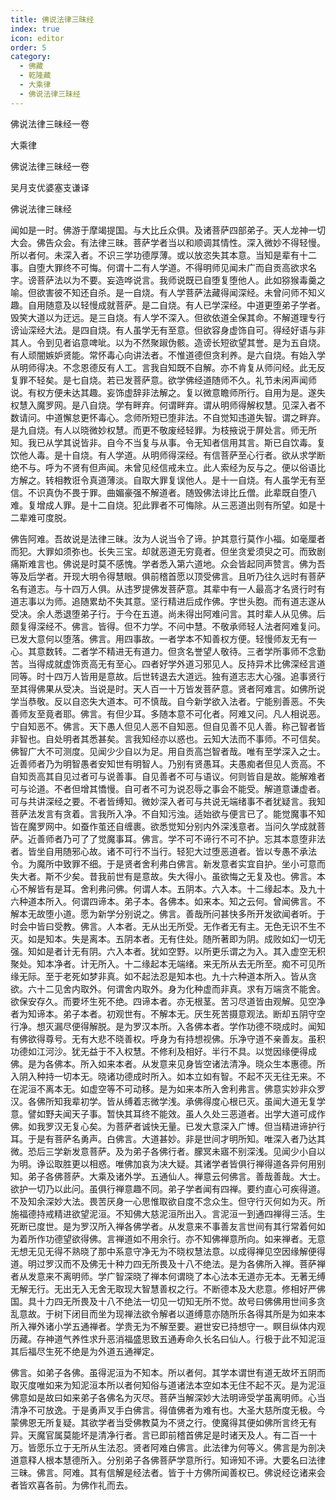 ```yaml
---
title: 佛说法律三昧经
index: true
icon: editor
order: 5
category:
  - 佛藏
  - 乾隆藏
  - 大乘律
  - 佛说法律三昧经
---
```


佛说法律三昧经一卷  

大乘律  

佛说法律三昧经一卷  

吴月支优婆塞支谦译  

佛说法律三昧经  

闻如是一时。佛游于摩竭提国。与大比丘众俱。及诸菩萨四部弟子。天人龙神一切大会。佛告众会。有法律三昧。菩萨学者当以和顺调其情性。深入微妙不得轻慢。所以者何。未深入者。不识三学功德厚薄。或以放恣失其本意。当知是辈有十二事。自堕大罪终不可悔。何谓十二有人学道。不得明师见闻未广而自贡高欲求名字。谤菩萨法以为不要。妄造哗说言。我师说既已自堕复堕他人。此如猕猴毒羹之喻。但欲害彼不知还自杀。是一自烧。有人学菩萨法藏得闻深经。未曾问师不知义趣。自用随意及以轻慢成就菩萨。是二自烧。有人已学深经。中道更堕弟子学者。毁笑大道以为迂远。是三自烧。有人学不深入。但欲依道全保其命。不解道理专行谤讪深经大法。是四自烧。有人虽学无有至意。但欲容身虚饰自可。得经好语与非其人。令到见者谄意啤呲。以为不然聚踧伪骸。造谤长短欲望其誉。是为五自烧。有人顽闇嫉妒贤能。常怀毒心向讲法者。不惟道德但贪利养。是六自烧。有始入学从明师得决。不念恩德反有人工。言我自知既不自解。亦不肯复从师问经。此无反复罪不轻矣。是七自烧。若已发菩萨意。欲学佛经道随师不久。礼节未闲声闻师说。有权方便未达其趣。妄饰虚辞非法解之。复以微意瞻师所行。自用为是。遂失权慧入魔罗网。是八自烧。学有畔弃。何谓畔弃。谓从明师得解权慧。见深入者不数请问。中道懈怠更怀毒心。念师所短已堕非法。不自觉知违道失智。谓之畔弃。是九自烧。有人以晓微妙权慧。而更不敬废经轻罪。为枝掖说于屏处言。师无所知。我已从学其说皆非。自今不当复与从事。令无知者信用其言。斯已自饮毒。复饮他人毒。是十自烧。有人学道。从明师得深经。有信菩萨至心行者。欲从求学断绝不与。呼为不贤有但声闻。未曾见经信戒未立。此人索经为反与之。便以俗语比方解之。转相教诳令真道薄淡。自取大罪复误他人。是十一自烧。有人虽学无有至信。不识真伪不畏于罪。曲媚豪强不解道者。随毁佛法诽比丘僧。此辈既自堕八难。复增成人罪。是十二自烧。犯此罪者不可悔除。从三恶道出则有所望。如是十二辈难可度脱。  

佛告阿难。吾故说是法律三昧。汝为人说当令了谛。护其意行莫作小福。如毫厘者而犯。大罪如须弥也。长失三宝。却就恶道无穷竟者。但坐贪爱须臾之可。而致剧痛斯难言也。佛说是时莫不感愧。学者悉入第六道地。众会皆起同声赞言。佛为吾等及后学者。开现大明令得慧眼。俱前稽首愿以顶受佛言。且听乃往久远时有菩萨名有道志。与十四万人俱。从违罗提佛发菩萨意。其辈中有一人最高才名贤行时有道志事以为师。追随累劫不失其意。坚行精进后成作佛。字世头胞。而有道志遂从受决。余人悉退堕弟子行。于今在五道。尚未得出阿难问言。其时辈人从见佛。后颇复得深经不。佛言。皆得。但不力学。不问中慧。不敬承师轻人法者阿难复问。已发大意何以堕落。佛言。用四事故。一者学本不知善权方便。轻慢师友无有一心。其意数转。二者学不精进无有道力。但贪名誉望人敬待。三者学所事师不念勤苦。当得成就虚饰贡高无有至心。四者好学外道习邪见人。反持异术比佛深经言道同等。时十四万人皆用是意故。后世转退去大道远。独有道志志大心强。追事贤行至其得佛果从受决。当说是时。天人百一十万皆发菩萨意。贤者阿难言。如佛所说学当恭敬。反以自恣失大道本。可不慎哉。自今新学欲入法者。宁能别善恶。不失善师友至竟者耶。佛言。有但少耳。多随本意不可化者。阿难又问。凡人相说恶。宁自知恶不。佛言。天下愚人但见人恶不自知恶。但自见善不见人善。称己智者皆非智也。自处明者其悉甚矣。言我知经亦以惑也。云知大法而不事师。不可信矣。佛智广大不可测度。见闻少少自以为足。用自贡高岂智者哉。唯有至学深入之士。近善师者乃为明智愚者安知世有明智人。乃别有贤愚耳。夫愚痴者但见人贡高。不自知贡高其自见过者可与说善事。自见善者不可与语议。何则皆自是故。能解难者可与论道。不者但增其憍慢。自可者不可为说忍辱之事会不能受。解道意谦虚者。可与共讲深经之要。不者皆缚知。微妙深入者可与共说无端绪事不者犹疑言。我知菩萨法发言有贪着。言我所入净。不自知污浊。适始欲与便言已了。能觉魔事不知皆在魔罗网中。如蚕作茧还自缠裹。欲悉觉知分别内外深浅意者。当问久学成就菩萨。近善师者乃可了了觉魔事耳。佛言。学不可不谛行不可不护。忘其本意堕非法者。皆坐自用随邪心故。诸不可行不当行。轻犯大过堕恶道者。皆以专愚不承法令。为魔所中致罪不细。于是贤者舍利弗白佛言。新发意者实宜自护。坐小可意而失大者。斯不少矣。昔我前世有是意故。失大得小。虽欲悔之无复及也。佛言。本心不解皆有是耳。舍利弗问佛。何谓人本。五阴本。六入本。十二缘起本。及九十六种道本所入。何谓四谛本。弟子本。各佛本。如来本。知之云何。曾闻佛言。不解本无故堕小道。愿为新学分别说之。佛言。善哉所问甚快多所开发欲闻者听。于时会中皆曰受教。佛言。人本者。无从出无所受。无作者无有主。无色无识不生不灭。如是知本。失是离本。五阴本者。无有住处。随所著即为阴。成败如幻一切无强。知如是者计无有阴。六入本者。犹如空野。以所更乐谓之为入。其入虚空无积聚处。知本净者。计无所入。十二缘起本无端绪。来无所从去无所至。痴不可见所缘无际。至于老死如梦非真。如不起法忍是知本也。九十六种道本所入。皆从贪欲。六十二见舍内取外。何谓舍内取外。身为化种虚而非真。求有万端贪不能舍。欲保安存久。而要坏生死不绝。四谛本者。亦无根茎。苦习尽道皆由观解。见空净者为知谛本。弟子本者。初观世有。不解本无。厌生死苦摄意观法。断却五阴守空行净。想灭漏尽便得解脱。是为罗汉本所。入各佛本者。学作功德不晓成时。闻知有佛欲得尊号。无有大悲不晓善权。呼身为有持想视佛。乐净守道不亲善友。虽积功德如江河沙。犹无益于不入权慧。不修利及相好。半行不具。以觉因缘便得成佛。是为各佛本。所入如来本者。从发意来见身皆空诸法清净。晓众生本惠德。所入阴入种持一切本无。晓诸功德成时所入。如本立如有智。不起不灭无往无来。不在泥洹不离本无。如虚空等不可动移。是为如来本所入舍利弗言。佛意实妙非众罗汉。各佛所知我辈初学。皆从缚着志微学浅。承佛得度心根已灭。虽闻大道无复学意。譬如野夫闻天子事。暂快其耳终不能效。虽人久处三恶道者。出学大道可成作佛。如我罗汉无复心矣。为菩萨者诚快无量。已发大意深入广博。但当精进谛护行耳。于是有菩萨名勇声。白佛言。大道甚妙。非是世间才明所知。唯深入者乃达其微。恐后三学新发意菩萨。及为弟子各佛行者。朦冥未寤不别深浅。见闻少小自以为明。诤讼取胜更以相惑。唯佛加哀为决大疑。其诸学者皆俱行禅得道各异何用别知。弟子各佛菩萨。大乘及诸外学。五通仙人。禅意云何佛言。善哉善哉。大士。欲护一切乃以此问。虽俱行禅意趣不同。弟子学者闻有四禅。要约直心可疾得道。不及知余深妙大法。畏苦厌身一心思惟取欲自度不念众生。但守行灭何如为灭。所施福德持戒精进欲望泥洹。不知佛大慈泥洹所出入。言泥洹一到通四禅得三活。生死断已度世。是为罗汉所入禅各佛学者。从发意来不事善友言世间有其行常着何如为着所作功德望欲得佛。言禅道如不用余行。亦不知佛禅意所向。如来禅者。无意无想无见无得不熟晓了那中系意守净无为不晓权慧法意。以成得禅见空因缘解便得道。明过罗汉而不及佛无十种力四无所畏及十八不绝法。是为各佛所入禅。菩萨禅者从发意来不离明师。学广智深晓了禅本何谓晓了本心法本无道亦无本。无著无缚无解无行。无出无入无舍无取现大智慧善权之行。不断德本及大悲意。修相好严佛国。具十力四无所畏及十八不绝法一切见一切知无所不觉。故号曰佛佛用世间多贪乱意故。于树下闭目而坐为现禅法欲令解者以道缚意亦随所乐各得其所是为如来本所入禅外诸小学五通禅者。学贵无为不解至要。避世安已持想守一。瞑目纵体内观历藏。存神道气养性求升恶消福盛思致五通寿命久长名曰仙人。行极于此不知泥洹其后福尽生死不绝是为外道五通禅定。  

佛言。如弟子各佛。虽得泥洹为不知本。所以者何。其学本谓世有道无故坏五阴而取灭度唯如来为知泥洹本所以者何知俗与道诸法本空如本无住不起不灭。是为泥洹佛意如是故曰如来弟子各佛名为灭尽。菩萨当解深妙大法明谛受学虽离明师。心当清净不可放逸。于是勇声叉手白佛言。得值佛者为难有也。大圣大慈所度无极。今蒙佛恩无所复疑。其欲学者当受佛教莫为不贤之行。使魔得其便如佛所言终无有异。天魔官属莫能坏是清净行者。言已即前稽首佛足是时诸天及人。有二百一十万。皆愿乐立于无所从生法忍。贤者阿难白佛言。此法律为何等义。佛言是为剖决道意释人根本慧德所入。分别弟子各佛菩萨学意所行。知谛知不谛。大要名曰法律三昧。佛言。阿难。其有信解是经法者。皆于十方佛所闻善权已。佛说经讫诸来会者皆欢喜各前。为佛作礼而去。  
